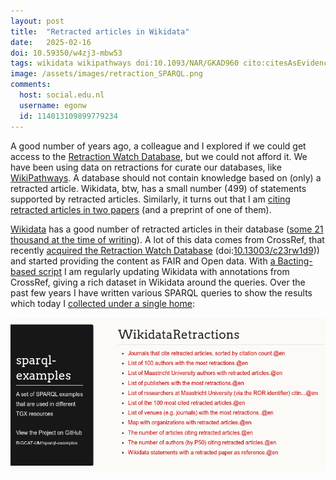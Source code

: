 ```yaml
---
layout: post
title:  "Retracted articles in Wikidata"
date:   2025-02-16
doi: 10.59350/w4zj3-mbw53
tags: wikidata wikipathways doi:10.1093/NAR/GKAD960 cito:citesAsEvidence:10.13003/c23rw1d9
image: /assets/images/retraction_SPARQL.png
comments:
  host: social.edu.nl
  username: egonw
  id: 114013109899779234
---
```


A good number of years ago, a colleague and I explored if we could get access to the [Retraction Watch Database](retractiondatabase.org/),
but we could not afford it. We have been using data on retractions for curate our databases, like
[WikiPathways](https://www.wikipathways.org/). A database should not contain knowledge based on (only) a retracted article.
Wikidata, btw, has a small number (499) of statements supported by retracted articles. Similarly, it turns out that I am
[citing retracted articles in two papers](https://w.wiki/8pwe) (and a preprint of one of them).

[Wikidata](https://www.wikidata.org/) has a good number of retracted articles in their database
([some 21 thousand at the time of writing](https://scholia.toolforge.org/statistics)). A lot of this data
comes from CrossRef, that recently [acquired the Retraction Watch Database](https://www.crossref.org/blog/news-crossref-and-retraction-watch/)
(doi:[10.13003/c23rw1d9](https://doi.org/10.13003/c23rw1d9))) and started providing the content as FAIR and Open data.
With [a Bacting-based script](https://github.com/egonw/ons-wikidata/blob/main/RetractionWatch/quickstatements.groovy)
I am regularly updating Wikidata with annotations from CrossRef, giving a rich dataset in Wikidata around
the queries. Over the past few years I have written various SPARQL queries to show the results which today
I [collected under a single home](https://bigcat-um.github.io/sparql-examples/examples/WikidataRetractions/):

![](/assets/images/retraction_SPARQL.png)
